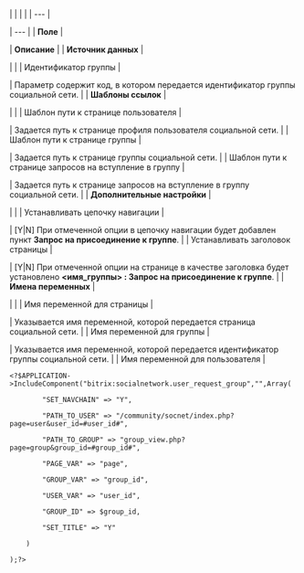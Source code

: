 |  |  |  |
| --- |

| --- |
| **Поле** |

| **Описание** |
| **Источник данных** |

| |
| Идентификатор группы |

| Параметр содержит код, в котором передается идентификатор группы социальной сети. |
| **Шаблоны ссылок** |

| |
| Шаблон пути к странице пользователя |

| Задается путь к странице профиля пользователя социальной сети. |
| Шаблон пути к странице группы |

| Задается путь к странице группы социальной сети. |
| Шаблон пути к странице запросов на вступление в группу |

| Задается путь к странице запросов на вступление в группу социальной сети. |
| **Дополнительные настройки** |

| |
| Устанавливать цепочку навигации |

| [Y|N] При отмеченной опции в цепочку навигации будет добавлен пункт **Запрос на присоединение к группе**. |
| Устанавливать заголовок страницы |

| [Y|N] При отмеченной опции на странице в качестве заголовка будет установлено **<имя\_группы> : Запрос на присоединение к группе**. |
| **Имена переменных** |

| |
| Имя переменной для страницы |

| Указывается имя переменной, которой передается страница социальной сети. |
| Имя переменной для группы |

| Указывается имя переменной, которой передается идентификатор группы социальной сети. |
| Имя переменной для пользователя |

```
<?$APPLICATION->IncludeComponent("bitrix:socialnetwork.user_request_group","",Array(

        "SET_NAVCHAIN" => "Y", 

        "PATH_TO_USER" => "/community/socnet/index.php?page=user&user_id=#user_id#", 

        "PATH_TO_GROUP" => "group_view.php?page=group&group_id=#group_id#", 

        "PAGE_VAR" => "page", 

        "GROUP_VAR" => "group_id", 

        "USER_VAR" => "user_id", 

        "GROUP_ID" => $group_id, 

        "SET_TITLE" => "Y"

    )

);?>


```